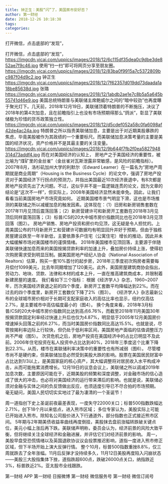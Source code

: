 ```yaml
---
title: 钟正生：美股“闪”了，美国房市安好否？
author: 第一财经
date: 2018-12-26 10:18:38
tags: 
categories: 
---
```

打开微信，点击底部的“发现”，
<!-- more -->
打开微信，点击底部的“发现”，
https://imgcdn.yicai.com/uppics/images/2018/12/6c115df35dea0c9dbe3de852ae7f9c46.jpg
使用“扫一扫”即可将网页分享至朋友圈。
https://imgcdn.yicai.com/uppics/images/2018/12/83ba0f9915a7c5372809bc987f04d9c2.jpg
钟正生
https://imgcdn.yicai.com/uppics/images/2018/12/7f62357d019dd73daada1a18be85638d.jpg
张璐
https://imgcdn.yicai.com/uppics/images/2018/12/1abdb2ae1e7c8b5a5a645b55741d46e9.jpg
美国总统特朗普与美联储主席鲍威尔之间的“暗中较劲”也再度曝于聚光灯下。几天前，2018年12月19日，美联储顶着特朗普的不断施压，决议了2018年的第4次加息，且在前瞻指引上也没有市场预期得那么“鸽派”，彰显了美联储极为珍惜的货币政策独立性。
https://imgcdn.yicai.com/uppics/images/2018/12/d5cdef052a58c0fa6098af42de4ac24a.jpg
特朗普之所以指责美联储加息，主要是出于对近期美股暴跌的焦虑，毕竟美股被作为其政绩的一个重要标尺。而美联储加息决策考量的主要是美国的经济状况，资产价格并不是其最主要的关注变量。
https://imgcdn.yicai.com/uppics/images/2018/12/9b644f7fb2f0ea5827948314d73addf4.jpg
而在对美国经济的认知上，
房地产之于美国经济的重要性，被比喻为“煤矿里的金丝雀”（金丝雀对瓦斯泄露非常敏感，是风险的前瞻指标）。2007年8月，洛杉矶加州大学的利默尔（Edward Leamer）在一篇名为“房地产周期就是商业周期”（Housing is the Business Cycle）的论文中，强调了房地产投资对于美国经济下行拐点的预测力，并指出美国最近10次经济衰退中，有8次都是房地产投资先出了大问题。不过，这似乎并不是一篇逻辑连贯的论文，因为文章的结论是“这次不一样”，但实际上，2008年美国经济显然未能幸免。因此，让我们看看当前美国房地产市场究竟如何。
近期美国楼市景气明显下滑，这也是市场推测的美联储之所以减缓加息的触发因素。这体现在：（1）旧房和新房销售套数在2017年11月见顶后震荡回落；（2）新房营建许可和新房开工套数在2018年3月见顶后同样震荡回落；（3）标普/CS的20大中城市房价指数同比也在2018年3月见顶回落（图2）。
房地产销售、房地产投资和房价均见顶，这无疑是令人担忧的。上周美国公布的11月新房开工和营建许可数据均有明显回升并好于预期，但由于独栋房屋建设跌至一年半新低，主要依靠多户住宅（公寓住宅）增长的推动，因此并未大幅缓解市场对美国楼市的谨慎情绪。
2018年美国楼市见顶回落，主要源于伴随美联储快速加息而来的美国按揭贷款利率的加速上升，叠加房价持续上涨，使得初次购房需求受到明显压制。据美国房地产经纪人协会（National Association of Realtors）估算，购买一套10%首付的起步房，2018年三季度初次购房者需要每月偿付1099美元，比去年同期增加了120美元。此外，美国房屋建筑商协会指出，劳动力、地块、贷款、法律和木材的成本上升，一直在推高建筑商成本，并限制着新建房屋的速度。
我们看如下三个指标：
根据《经济学人》杂志，1960~2007年，历次美国经济衰退之前的四个季度，新房开工套数平均降幅达到22%。而在过去的四个季度里，新房开工套数仅下降了2%（图3）。
《经济学人》杂志最新公布的全球城市房价相对于长期可支配家庭收入的高估比率也显示，纽约仅高估2.7%，是主要城市中高估幅度最小的（图4）。
换个角度来看，2018年3月标普/CS的20大中城市房价指数同比达到高点6.76%，而截至2018年11月美国30年按揭贷款固定利率经过快速上升后也仅为4.87%，明显低于2005年12月美国房价增速掉头回落之前的6.27%，而当时美国房价指数同比高达15.5%。也就是说，尽管按揭利率边际上行较快，但仍处于低利率区间，美国房地产面临的估值调整压力尚不严峻（图5）。
次贷危机之后，房地产投资在美国经济中的占比已明显不及此前。2006年住宅投资在私人投资中占比达到40%，2018年三季度这个比重下降到22.3%。从而，楼市在美联储利率决策中的重要性也有所减弱（图6）。
尽管楼市尚不是硬约束，但美联储加息必然受到美股大跌的影响。股票在美国居民财富中占比达到1/3以上，是美国家庭的核心资产，其大幅调整将对居民收入水平构成冲击，从而可能拖累消费增长。12月19日的议息会议上，美联储之所以调减2019年加息次数，主要原因可能在于，近期美股的频繁和深度调整，对金融市场的信心造成了很大的冲击，也必将对美国经济的运行带来滞后的影响。也就是说，美联储必须对金融与实体之间的负反馈做出反应，也须适度引导已不尽合拍的市场预期。
毫无疑问，美国人民切切实实地过了最为凄清的一个圣诞节！
 
 
周一道指创下史上圣诞前夜最差表现，一度失守22000关口；标普500指数跌幅达2.71%，创下18个月以来低点，进入熊市区域；
多位专家认为，美股实际上可能已开始进入熊市。除知名公司股价进入下行通道外，部分指数也正式接近熊市区间。
5年期与2年期美债收益率曲线再度倒挂，美股抹去盘前涨幅转跌破关键点位，美元小幅上涨后再下跌。美联储声明称，委员会认为，经济前景的风险大致平衡，但将继续关注全球经济和金融进展，并评估它们对经济前景的影响。
周一，美股早盘受恐慌情绪以及英国退欧协议议会投票推迟影响，道指一度进入熊市修正区域，但下半场开始上演大反弹行情。
整个10月，标普500指数重挫8.8%，仅三周就跌去了全年涨幅。11月后反弹才没持续多久，11月12日美股再度陷入闪崩状态——美股三大股指集体下挫，道指跌超600点，跌破26000点关口，纳指跌近3%，标普跌近2%。亚太股市全线跟跌。
第一财经
APP
第一财经
日报微博
第一财经
微信服务号
第一财经
微信订阅号
